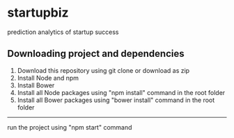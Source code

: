 # startupbiz
prediction analytics of startup success

Downloading project and dependencies
------------
1. Download this repository using git clone or download as zip
2. Install Node and npm
3. Install Bower
4. Install all Node packages using "npm install" command in the root folder
5. Install all Bower packages using "bower install" command in the root folder
------------

run the project using "npm start" command 
